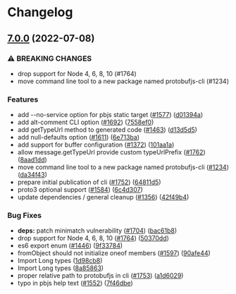 # Changelog

## [7.0.0](https://github.com/Mu-L/protobuf.js/compare/v6.10.2...v7.0.0) (2022-07-08)


### ⚠ BREAKING CHANGES

* drop support for Node 4, 6, 8, 10 (#1764)
* move command line tool to a new package named protobufjs-cli (#1234)

### Features

* add --no-service option for pbjs static target ([#1577](https://github.com/Mu-L/protobuf.js/issues/1577)) ([d01394a](https://github.com/Mu-L/protobuf.js/commit/d01394a1463062824c066b653aad53c449752202))
* add alt-comment CLI option ([#1692](https://github.com/Mu-L/protobuf.js/issues/1692)) ([7558ef0](https://github.com/Mu-L/protobuf.js/commit/7558ef0f93177978272f68f1710144a26b63e525))
* add getTypeUrl method to generated code ([#1463](https://github.com/Mu-L/protobuf.js/issues/1463)) ([d13d5d5](https://github.com/Mu-L/protobuf.js/commit/d13d5d5688052e366aa2e9169f50dfca376b32cf))
* add null-defaults option ([#1611](https://github.com/Mu-L/protobuf.js/issues/1611)) ([6e713ba](https://github.com/Mu-L/protobuf.js/commit/6e713baf54bd987ae52cbf92a4f2742c70201dc0))
* add support for buffer configuration ([#1372](https://github.com/Mu-L/protobuf.js/issues/1372)) ([101aa1a](https://github.com/Mu-L/protobuf.js/commit/101aa1a4f148516fdc83a74f54a229f06e24a5de))
* allow message.getTypeUrl provide custom typeUrlPrefix ([#1762](https://github.com/Mu-L/protobuf.js/issues/1762)) ([8aad1dd](https://github.com/Mu-L/protobuf.js/commit/8aad1dd994b1fc1f23bd71adf3a81b7a5616b210))
* move command line tool to a new package named protobufjs-cli ([#1234](https://github.com/Mu-L/protobuf.js/issues/1234)) ([da34f43](https://github.com/Mu-L/protobuf.js/commit/da34f43ccd51ad97017e139f137521782f5ef119))
* prepare initial publication of cli ([#1752](https://github.com/Mu-L/protobuf.js/issues/1752)) ([64811d5](https://github.com/Mu-L/protobuf.js/commit/64811d5878c31e4a86a39da5fec6aea35da22fcd))
* proto3 optional support ([#1584](https://github.com/Mu-L/protobuf.js/issues/1584)) ([6c4d307](https://github.com/Mu-L/protobuf.js/commit/6c4d30716a9a756dcdc21d64f9c9d069315fc5b1))
* update dependencies / general cleanup ([#1356](https://github.com/Mu-L/protobuf.js/issues/1356)) ([42f49b4](https://github.com/Mu-L/protobuf.js/commit/42f49b43f692c24c2bc1ae081b4d1ad9fa173cd7))


### Bug Fixes

* **deps:** patch minimatch vulnerability ([#1704](https://github.com/Mu-L/protobuf.js/issues/1704)) ([bac61b8](https://github.com/Mu-L/protobuf.js/commit/bac61b8c2757804bbb9c5fa0f8bc6a7bcf0bb374))
* drop support for Node 4, 6, 8, 10 ([#1764](https://github.com/Mu-L/protobuf.js/issues/1764)) ([50370dd](https://github.com/Mu-L/protobuf.js/commit/50370dd7747a0986e83ddbe51c54b97033af5ead))
* es6 export enum ([#1446](https://github.com/Mu-L/protobuf.js/issues/1446)) ([9f33784](https://github.com/Mu-L/protobuf.js/commit/9f33784350b1efc2e774bbfc087cbd2c47828748))
* fromObject should not initialize oneof members ([#1597](https://github.com/Mu-L/protobuf.js/issues/1597)) ([90afe44](https://github.com/Mu-L/protobuf.js/commit/90afe4412de8070b0c0681e5905a6e0213072a85))
* Import Long types ([1d98cb8](https://github.com/Mu-L/protobuf.js/commit/1d98cb86fcbc69bd54fb3d3254b348da6ac0a96b))
* Import Long types ([8a85863](https://github.com/Mu-L/protobuf.js/commit/8a858634f3add3a2d8567f72699b907e9f543eca))
* proper relative path to protobufjs in cli ([#1753](https://github.com/Mu-L/protobuf.js/issues/1753)) ([a1d6029](https://github.com/Mu-L/protobuf.js/commit/a1d60292ecb22fcf89c493c562ae07ab10ef49c9))
* typo in pbjs help text ([#1552](https://github.com/Mu-L/protobuf.js/issues/1552)) ([7f46dbe](https://github.com/Mu-L/protobuf.js/commit/7f46dbeb538a6277035a896e1ab5e1a070e28681))
